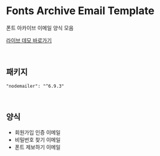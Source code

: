 # Fonts Archive Email Template

폰트 아카이브 이메일 양식 모음

[라이브 데모 바로가기](https://fonts-archive.github.io/fonts-archive-email-template/)

&nbsp;

## 패키지

```
"nodemailer": "^6.9.3"
```

&nbsp;

## 양식

- 회원가입 인증 이메일
- 비밀번호 찾기 이메일
- 폰트 제보하기 이메일
